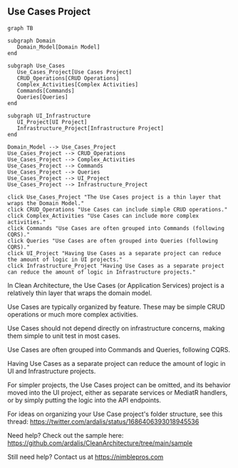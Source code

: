 ﻿## Use Cases Project

```mermaid
graph TB

subgraph Domain
   Domain_Model[Domain Model]
end

subgraph Use_Cases
   Use_Cases_Project[Use Cases Project]
   CRUD_Operations[CRUD Operations]
   Complex_Activities[Complex Activities]
   Commands[Commands]
   Queries[Queries]
end

subgraph UI_Infrastructure
   UI_Project[UI Project]
   Infrastructure_Project[Infrastructure Project]
end

Domain_Model --> Use_Cases_Project
Use_Cases_Project --> CRUD_Operations
Use_Cases_Project --> Complex_Activities
Use_Cases_Project --> Commands
Use_Cases_Project --> Queries
Use_Cases_Project --> UI_Project
Use_Cases_Project --> Infrastructure_Project

click Use_Cases_Project "The Use Cases project is a thin layer that wraps the Domain Model."
click CRUD_Operations "Use Cases can include simple CRUD operations."
click Complex_Activities "Use Cases can include more complex activities."
click Commands "Use Cases are often grouped into Commands (following CQRS)."
click Queries "Use Cases are often grouped into Queries (following CQRS)."
click UI_Project "Having Use Cases as a separate project can reduce the amount of logic in UI projects."
click Infrastructure_Project "Having Use Cases as a separate project can reduce the amount of logic in Infrastructure projects."
```

In Clean Architecture, the Use Cases (or Application Services) project is a relatively thin layer that wraps the domain model.

Use Cases are typically organized by feature. These may be simple CRUD operations or much more complex activities.

Use Cases should not depend directly on infrastructure concerns, making them simple to unit test in most cases.

Use Cases are often grouped into Commands and Queries, following CQRS.

Having Use Cases as a separate project can reduce the amount of logic in UI and Infrastructure projects.

For simpler projects, the Use Cases project can be omitted, and its behavior moved into the UI project, either as separate services or MediatR handlers, or by simply putting the logic into the API endpoints.

For ideas on organizing your Use Case project's folder structure, see this thread:
https://twitter.com/ardalis/status/1686406393018945536

Need help? Check out the sample here:
https://github.com/ardalis/CleanArchitecture/tree/main/sample

Still need help?
Contact us at https://nimblepros.com
